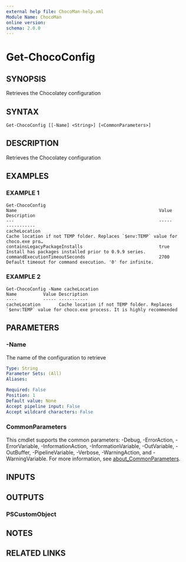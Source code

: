 ```yaml
---
external help file: ChocoMan-help.xml
Module Name: ChocoMan
online version:
schema: 2.0.0
---
```


# Get-ChocoConfig

## SYNOPSIS
Retrieves the Chocolatey configuration

## SYNTAX

```
Get-ChocoConfig [[-Name] <String>] [<CommonParameters>]
```

## DESCRIPTION
Retrieves the Chocolatey configuration

## EXAMPLES

### EXAMPLE 1
```
Get-ChocoConfig
Name                                                      Value                             Description
---                                                       -----                             -----------
cacheLocation                                                                               Cache location if not TEMP folder. Replaces `$env:TEMP` value for choco.exe pro…
containsLegacyPackageInstalls                             true                              Install has packages installed prior to 0.9.9 series.
commandExecutionTimeoutSeconds                            2700                              Default timeout for command execution. '0' for infinite.
```

### EXAMPLE 2
```
Get-ChocoConfig -Name cacheLocation
Name          Value Description
----          ----- -----------
cacheLocation       Cache location if not TEMP folder. Replaces `$env:TEMP` value for choco.exe process. It is highly recommended
```

## PARAMETERS

### -Name
The name of the configuration to retrieve

```yaml
Type: String
Parameter Sets: (All)
Aliases:

Required: False
Position: 1
Default value: None
Accept pipeline input: False
Accept wildcard characters: False
```

### CommonParameters
This cmdlet supports the common parameters: -Debug, -ErrorAction, -ErrorVariable, -InformationAction, -InformationVariable, -OutVariable, -OutBuffer, -PipelineVariable, -Verbose, -WarningAction, and -WarningVariable. For more information, see [about_CommonParameters](http://go.microsoft.com/fwlink/?LinkID=113216).

## INPUTS

## OUTPUTS

### PSCustomObject
## NOTES

## RELATED LINKS
